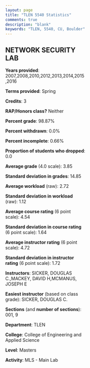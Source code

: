 ```yaml
---
layout: page
title: "TLEN 5540 Statistics"
comments: true
description: "blank"
keywords: "TLEN, 5540, CU, Boulder"
--- 
```

<head>
<script src="https://ajax.googleapis.com/ajax/libs/jquery/2.1.3/jquery.min.js"></script>
<script src="https://dl.dropboxusercontent.com/s/pc42nxpaw1ea4o9/highcharts.js?dl=0"></script>
<!-- <script src="../assets/js/highcharts.js"></script> -->
<style type="text/css">@font-face {
	font-family: "Bebas Neue";
	src: url(https://www.filehosting.org/file/details/544349/BebasNeue%20Regular.otf) format("opentype");
	}
	h1.Bebas { 
		font-family: "Bebas Neue", Verdana, Tahoma;
	}
</style>
</head>
<body>
	<div id="container" style="float: right; width: 45%; height: 88%; margin-left: 2.5%; margin-right: 2.5%;"></div>
	<script language="JavaScript">
		$(document).ready(function() {
		var chart = {type: 'column'};
		var title = {text: 'Grade Distribution'};
		var xAxis = {categories: ['A','B','C','D','F'],crosshair: true};
		var yAxis = {min: 0,title: {text: 'Percentage'}};
		var tooltip = {headerFormat: '<center><b><span style="font-size:20px">{point.key}</span></b></center>',
		               pointFormat: '<td style="padding:0"><b>{point.y:.1f}%</b></td>',
		               footerFormat: '</table>',shared: true,useHTML: true};
		var plotOptions = {column: {pointPadding: 0.0,borderWidth: 0}};  
		var credits = {enabled: false};var series= [{name: 'Percent',data: [89.47,9.94,0.0,0.58,0.0,]}];
		var json = {};
		json.chart = chart;
		json.title = title;
		json.tooltip = tooltip;
		json.xAxis = xAxis;
		json.yAxis = yAxis;  
		json.series = series;
		json.plotOptions = plotOptions;  
		json.credits = credits;
		$('#container').highcharts(json);
	});
	</script>
</body>
			   
## NETWORK SECURITY LAB

**Years provided**: 2007,2008,2010,2012,2013,2014,2015,2016

**Terms provided**: Spring

**Credits**: 3

**RAP/Honors class?** Neither

**Percent grade**: 98.87%

**Percent withdrawn**: 0.0%

**Percent incomplete**: 0.66%

**Proportion of students who dropped**: 0.0

**Average grade** (4.0 scale): 3.85

**Standard deviation in grades**: 14.85

**Average workload** (raw): 2.72

**Standard deviation in workload** (raw): 1.12

**Average course rating** (6 point scale): 4.54

**Standard deviation in course rating** (6 point scale): 1.64

**Average instructor rating** (6 point scale): 4.72

**Standard deviation in instructor rating** (6 point scale): 1.72

**Instructors**: SICKER, DOUGLAS C.,MACKEY, DAVID H,MCMANUS, JOSEPH E

**Easiest instructor** (based on class grade): SICKER, DOUGLAS C.

**Sections** (and **number of sections**): 001, 9

**Department**: TLEN

**College**: College of Engineering and Applied Science

**Level**: Masters

**Activity**: MLS - Main Lab